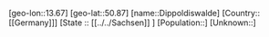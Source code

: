 ﻿---
location: [50.87,13.67]
type: City
tags:
- geo/City


SpocWebEntityId: 29807
isDeleted: false
confidential: public

---
[geo-lon::13.67]
[geo-lat::50.87]
[name::Dippoldiswalde]
[Country::[[Germany]]]
[State :: [[../../Sachsen]] ]
[Population::]
[Unknown::]

